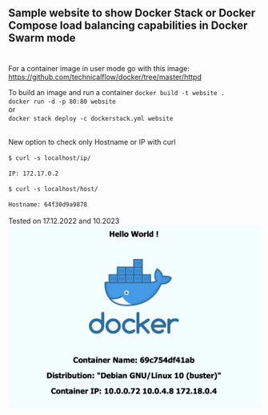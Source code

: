 ## Sample website to show Docker Stack or Docker Compose load balancing capabilities in Docker Swarm mode
#

For a container image in user mode go with this image: 
https://github.com/technicalflow/docker/tree/master/httpd
<br>

To build an image and run a container
``docker build -t website . ``<br>
``docker run -d -p 80:80 website``<br>
or<br>
``docker stack deploy -c dockerstack.yml website ``<br><br>

New option to check only Hostname or IP with curl 

``$ curl -s localhost/ip/ ``

`` IP: 172.17.0.2 ``

``$ curl -s localhost/host/ ``

``Hostname: 64f30d9a9878 ``
<br><br>
Tested on 17.12.2022 and 10.2023
<br>
<img src=./static/image.png>
